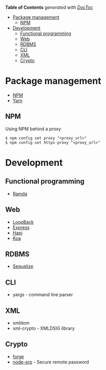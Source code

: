 <!-- START doctoc generated TOC please keep comment here to allow auto update -->
<!-- DON'T EDIT THIS SECTION, INSTEAD RE-RUN doctoc TO UPDATE -->
**Table of Contents**  *generated with [DocToc](https://github.com/thlorenz/doctoc)*

- [Package management](#package-management)
  - [NPM](#npm)
- [Development](#development)
  - [Functional programming](#functional-programming)
  - [Web](#web)
  - [RDBMS](#rdbms)
  - [CLI](#cli)
  - [XML](#xml)
  - [Crypto](#crypto)

<!-- END doctoc generated TOC please keep comment here to allow auto update -->

# Package management

- [NPM](https://npmjs.org)
- [Yarn](https://yarnpkg.com)

## NPM

Using NPM behind a proxy

    $ npm config set proxy "<proxy_url>"
    $ npm config set https-proxy "<proxy_url>"

# Development
## Functional programming

- [Ramda](http://ramdajs.com)

## Web

- [LoopBack](https://loopback.io)
- [Express](https://expressjs.com)
- [Hapi](https://hapijs.com)
- [Koa](http://koajs.com)

## RDBMS

- [Sequelize](http://docs.sequelizejs.com/)

## CLI

- yargs - command line parser

## XML

- xmldom
- xml-crypto - XMLDSIG library

## Crypto

- [forge](https://github.com/digitalbazaar/forge)
- [node-srp](https://github.com/mozilla/node-srp) - Secure remote password
